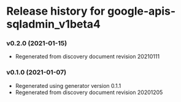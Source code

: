 # Release history for google-apis-sqladmin_v1beta4

### v0.2.0 (2021-01-15)

* Regenerated from discovery document revision 20210111

### v0.1.0 (2021-01-07)

* Regenerated using generator version 0.1.1
* Regenerated from discovery document revision 20201205

